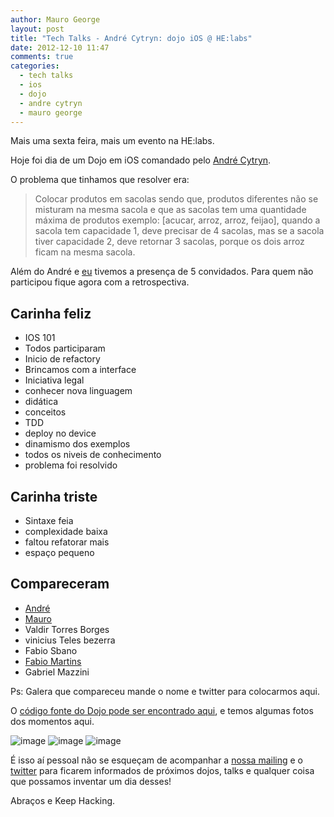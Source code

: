 ```yaml
---
author: Mauro George
layout: post
title: "Tech Talks - André Cytryn: dojo iOS @ HE:labs"
date: 2012-12-10 11:47
comments: true
categories:
  - tech talks
  - ios
  - dojo
  - andre cytryn
  - mauro george
---
```


Mais uma sexta feira, mais um evento na HE:labs.

Hoje foi dia de um Dojo em iOS comandado pelo [André Cytryn][2].
<!--more-->

O problema que tinhamos que resolver era:

> Colocar produtos em sacolas sendo que, produtos diferentes não se misturam na mesma sacola e que as sacolas tem uma quantidade máxima de produtos exemplo: [acucar, arroz, arroz, feijao], quando a sacola tem capacidade 1, deve precisar de 4 sacolas, mas se a sacola tiver capacidade 2, deve retornar 3 sacolas, porque os dois arroz ficam na mesma sacola.

Além do André e [eu][1] tivemos a presença de 5 convidados. Para quem não participou fique agora com a retrospectiva.

## Carinha feliz

- IOS 101
- Todos participaram
- Inicio de refactory
- Brincamos com a interface
- Iniciativa legal
- conhecer nova linguagem
- didática
- conceitos
- TDD
- deploy no device
- dinamismo dos exemplos
- todos os niveis de conhecimento
- problema foi resolvido

## Carinha triste

- Sintaxe feia
- complexidade baixa
- faltou refatorar mais
- espaço pequeno

## Compareceram

- [André][2]
- [Mauro][1]
- Valdir Torres Borges
- vinicius Teles bezerra
- Fabio Sbano
- [Fabio Martins][6]
- Gabriel Mazzini

Ps: Galera que compareceu mande o nome e twitter para colocarmos aqui.

O [código fonte do Dojo pode ser encontrado aqui][3], e temos algumas fotos dos momentos aqui.

![image](/blog/images/posts/dojo-ios-1.jpg)
![image](/blog/images/posts/dojo-ios-2.jpg)
![image](/blog/images/posts/dojo-ios-3.jpg)

É isso aí pessoal não se esqueçam de acompanhar a [nossa mailing][4] e o [twitter][5] para ficarem informados de próximos dojos, talks e qualquer coisa que possamos inventar um dia desses!

Abraços e Keep Hacking.

[1]: https://twitter.com/maurogeorge
[2]: http://twitter.com/kinhow
[3]: https://github.com/cytryn/DojoSupermercado
[4]: http://helabs.com.br/mailing/
[5]: http://www.twitter.com/helabs
[6]: https://twitter.com/FabioMartins88

